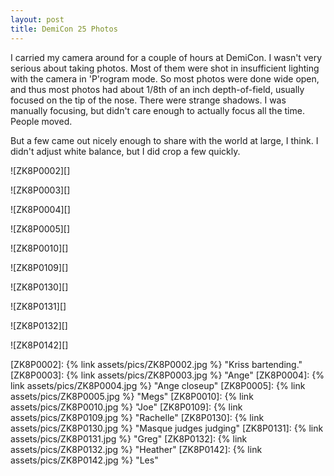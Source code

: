 ```yaml
---
layout: post
title: DemiCon 25 Photos
---
```


I carried my camera around for a couple of hours at DemiCon. I wasn't very
serious about taking photos. Most of them were shot in insufficient lighting
with the camera in 'P'rogram mode. So most photos were done wide open, and thus
most photos had about 1/8th of an inch depth-of-field, usually focused on the tip of
the nose. There were strange shadows. I was manually focusing, but didn't
care enough to actually focus all the time. People moved.

But a few came out nicely enough to share with the world at large, I think.
I didn't adjust white balance, but I did crop a few quickly.
  
![ZK8P0002][]

![ZK8P0003][]

![ZK8P0004][]

![ZK8P0005][]

![ZK8P0010][]

![ZK8P0109][]

![ZK8P0130][]

![ZK8P0131][]

![ZK8P0132][]

![ZK8P0142][]

[ZK8P0002]: {% link assets/pics/ZK8P0002.jpg %} "Kriss bartending."
[ZK8P0003]: {% link assets/pics/ZK8P0003.jpg %} "Ange"
[ZK8P0004]: {% link assets/pics/ZK8P0004.jpg %} "Ange closeup"
[ZK8P0005]: {% link assets/pics/ZK8P0005.jpg %} "Megs"
[ZK8P0010]: {% link assets/pics/ZK8P0010.jpg %} "Joe"
[ZK8P0109]: {% link assets/pics/ZK8P0109.jpg %} "Rachelle"
[ZK8P0130]: {% link assets/pics/ZK8P0130.jpg %} "Masque judges judging"
[ZK8P0131]: {% link assets/pics/ZK8P0131.jpg %} "Greg"
[ZK8P0132]: {% link assets/pics/ZK8P0132.jpg %} "Heather"
[ZK8P0142]: {% link assets/pics/ZK8P0142.jpg %} "Les"
